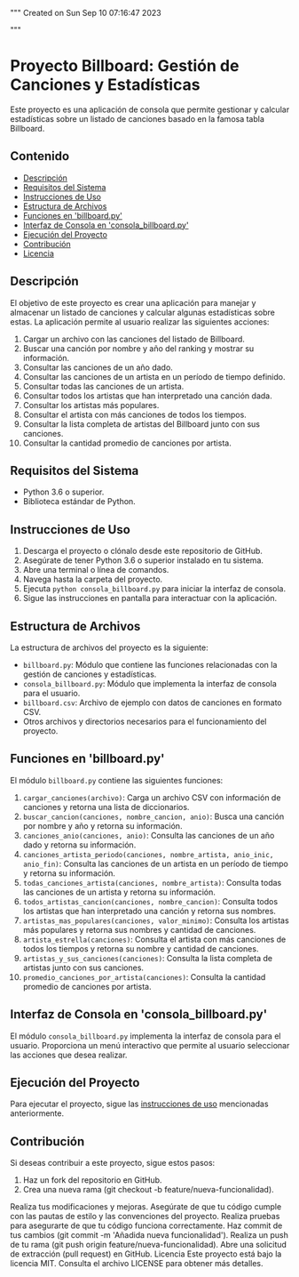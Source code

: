 """
Created on Sun Sep 10 07:16:47 2023

"""

# Proyecto Billboard: Gestión de Canciones y Estadísticas

Este proyecto es una aplicación de consola que permite gestionar y calcular estadísticas sobre un listado de canciones basado en la famosa tabla Billboard.

## Contenido

- [Descripción](#descripción)
- [Requisitos del Sistema](#requisitos-del-sistema)
- [Instrucciones de Uso](#instrucciones-de-uso)
- [Estructura de Archivos](#estructura-de-archivos)
- [Funciones en 'billboard.py'](#funciones-en-billboardpy)
- [Interfaz de Consola en 'consola_billboard.py'](#interfaz-de-consola-en-consolabillboardpy)
- [Ejecución del Proyecto](#ejecución-del-proyecto)
- [Contribución](#contribución)
- [Licencia](#licencia)

## Descripción

El objetivo de este proyecto es crear una aplicación para manejar y almacenar un listado de canciones y calcular algunas estadísticas sobre estas. La aplicación permite al usuario realizar las siguientes acciones:

1. Cargar un archivo con las canciones del listado de Billboard.
2. Buscar una canción por nombre y año del ranking y mostrar su información.
3. Consultar las canciones de un año dado.
4. Consultar las canciones de un artista en un período de tiempo definido.
5. Consultar todas las canciones de un artista.
6. Consultar todos los artistas que han interpretado una canción dada.
7. Consultar los artistas más populares.
8. Consultar el artista con más canciones de todos los tiempos.
9. Consultar la lista completa de artistas del Billboard junto con sus canciones.
10. Consultar la cantidad promedio de canciones por artista.

## Requisitos del Sistema

- Python 3.6 o superior.
- Biblioteca estándar de Python.

## Instrucciones de Uso

1. Descarga el proyecto o clónalo desde este repositorio de GitHub.
2. Asegúrate de tener Python 3.6 o superior instalado en tu sistema.
3. Abre una terminal o línea de comandos.
4. Navega hasta la carpeta del proyecto.
5. Ejecuta `python consola_billboard.py` para iniciar la interfaz de consola.
6. Sigue las instrucciones en pantalla para interactuar con la aplicación.

## Estructura de Archivos

La estructura de archivos del proyecto es la siguiente:

- `billboard.py`: Módulo que contiene las funciones relacionadas con la gestión de canciones y estadísticas.
- `consola_billboard.py`: Módulo que implementa la interfaz de consola para el usuario.
- `billboard.csv`: Archivo de ejemplo con datos de canciones en formato CSV.
- Otros archivos y directorios necesarios para el funcionamiento del proyecto.

## Funciones en 'billboard.py'

El módulo `billboard.py` contiene las siguientes funciones:

1. `cargar_canciones(archivo)`: Carga un archivo CSV con información de canciones y retorna una lista de diccionarios.
2. `buscar_cancion(canciones, nombre_cancion, anio)`: Busca una canción por nombre y año y retorna su información.
3. `canciones_anio(canciones, anio)`: Consulta las canciones de un año dado y retorna su información.
4. `canciones_artista_periodo(canciones, nombre_artista, anio_inic, anio_fin)`: Consulta las canciones de un artista en un período de tiempo y retorna su información.
5. `todas_canciones_artista(canciones, nombre_artista)`: Consulta todas las canciones de un artista y retorna su información.
6. `todos_artistas_cancion(canciones, nombre_cancion)`: Consulta todos los artistas que han interpretado una canción y retorna sus nombres.
7. `artistas_mas_populares(canciones, valor_minimo)`: Consulta los artistas más populares y retorna sus nombres y cantidad de canciones.
8. `artista_estrella(canciones)`: Consulta el artista con más canciones de todos los tiempos y retorna su nombre y cantidad de canciones.
9. `artistas_y_sus_canciones(canciones)`: Consulta la lista completa de artistas junto con sus canciones.
10. `promedio_canciones_por_artista(canciones)`: Consulta la cantidad promedio de canciones por artista.

## Interfaz de Consola en 'consola_billboard.py'

El módulo `consola_billboard.py` implementa la interfaz de consola para el usuario. Proporciona un menú interactivo que permite al usuario seleccionar las acciones que desea realizar.

## Ejecución del Proyecto

Para ejecutar el proyecto, sigue las [instrucciones de uso](#instrucciones-de-uso) mencionadas anteriormente.

## Contribución

Si deseas contribuir a este proyecto, sigue estos pasos:

1. Haz un fork del repositorio en GitHub.
2. Crea una nueva rama (git checkout -b feature/nueva-funcionalidad).

Realiza tus modificaciones y mejoras.
Asegúrate de que tu código cumple con las pautas de estilo y las convenciones del proyecto.
Realiza pruebas para asegurarte de que tu código funciona correctamente.
Haz commit de tus cambios (git commit -m 'Añadida nueva funcionalidad').
Realiza un push de tu rama (git push origin feature/nueva-funcionalidad).
Abre una solicitud de extracción (pull request) en GitHub.
Licencia
Este proyecto está bajo la licencia MIT. Consulta el archivo LICENSE para obtener más detalles.

